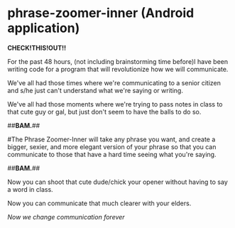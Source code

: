 phrase-zoomer-inner (Android application)
========

**CHECK!THIS!OUT!!**

For the past 48 hours, (not including brainstorming time before)I have been writing code for a program that will revolutionize how we will communicate.






We've all had those times where we're communicating to a senior citizen and s/he just can't understand what we're saying or writing.

We've all had those moments where we're trying to pass notes in class to that cute guy or gal, but just don't seem to have the balls to do so.

##**BAM.**##

#The Phrase Zoomer-Inner will take any phrase you want, and create a bigger, sexier, and more elegant version of your phrase so that you can communicate to those that have a hard time seeing what you're saying.

##**BAM.**##

Now you can shoot that cute dude/chick your opener without having to say a word in class.

Now you can communicate that much clearer with your elders. 

*Now we change communication forever*

 
